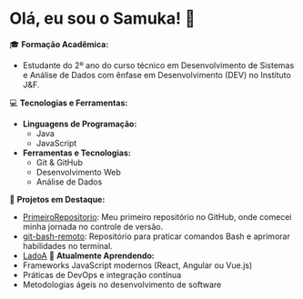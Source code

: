 # Olá, eu sou o Samuka! 👋

🎓 **Formação Acadêmica:**  
- Estudante do 2º ano do curso técnico em Desenvolvimento de Sistemas e Análise de Dados com ênfase em Desenvolvimento (DEV) no Instituto J&F.

💻 **Tecnologias e Ferramentas:**  
- **Linguagens de Programação:**  
  - Java
  - JavaScript
- **Ferramentas e Tecnologias:**  
  - Git & GitHub
  - Desenvolvimento Web
  - Análise de Dados

🚀 **Projetos em Destaque:**  
- [PrimeiroRepositorio](https://github.com/norgetz/PrimeiroRepositorio): Meu primeiro repositório no GitHub, onde comecei minha jornada no controle de versão.
- [git-bash-remoto](https://github.com/norgetz/git-bash-remoto): Repositório para praticar comandos Bash e aprimorar habilidades no terminal.
- [LadoA](https://github.com/norgetz/LadoA)
🌱 **Atualmente Aprendendo:**  
- Frameworks JavaScript modernos (React, Angular ou Vue.js)
- Práticas de DevOps e integração contínua
- Metodologias ágeis no desenvolvimento de software

